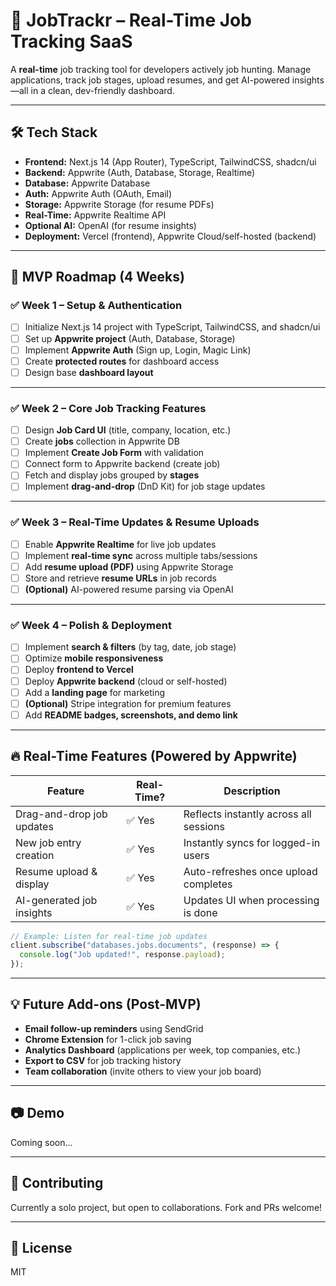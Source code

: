 # 🚀 JobTrackr – Real-Time Job Tracking SaaS

A **real-time** job tracking tool for developers actively job hunting. Manage applications, track job stages, upload resumes, and get AI-powered insights—all in a clean, dev-friendly dashboard.

---

## 🛠️ Tech Stack

- **Frontend:** Next.js 14 (App Router), TypeScript, TailwindCSS, shadcn/ui
- **Backend:** Appwrite (Auth, Database, Storage, Realtime)
- **Database:** Appwrite Database
- **Auth:** Appwrite Auth (OAuth, Email)
- **Storage:** Appwrite Storage (for resume PDFs)
- **Real-Time:** Appwrite Realtime API
- **Optional AI:** OpenAI (for resume insights)
- **Deployment:** Vercel (frontend), Appwrite Cloud/self-hosted (backend)

---

## 📅 MVP Roadmap (4 Weeks)

### ✅ Week 1 – Setup & Authentication

- [ ] Initialize Next.js 14 project with TypeScript, TailwindCSS, and shadcn/ui  
- [ ] Set up **Appwrite project** (Auth, Database, Storage)  
- [ ] Implement **Appwrite Auth** (Sign up, Login, Magic Link)  
- [ ] Create **protected routes** for dashboard access  
- [ ] Design base **dashboard layout**  

---

### ✅ Week 2 – Core Job Tracking Features

- [ ] Design **Job Card UI** (title, company, location, etc.)  
- [ ] Create **jobs** collection in Appwrite DB  
- [ ] Implement **Create Job Form** with validation  
- [ ] Connect form to Appwrite backend (create job)  
- [ ] Fetch and display jobs grouped by **stages**  
- [ ] Implement **drag-and-drop** (DnD Kit) for job stage updates  

---

### ✅ Week 3 – Real-Time Updates & Resume Uploads

- [ ] Enable **Appwrite Realtime** for live job updates  
- [ ] Implement **real-time sync** across multiple tabs/sessions  
- [ ] Add **resume upload (PDF)** using Appwrite Storage  
- [ ] Store and retrieve **resume URLs** in job records  
- [ ] **(Optional)** AI-powered resume parsing via OpenAI  

---

### ✅ Week 4 – Polish & Deployment

- [ ] Implement **search & filters** (by tag, date, job stage)  
- [ ] Optimize **mobile responsiveness**  
- [ ] Deploy **frontend to Vercel**  
- [ ] Deploy **Appwrite backend** (cloud or self-hosted)  
- [ ] Add a **landing page** for marketing  
- [ ] **(Optional)** Stripe integration for premium features  
- [ ] Add **README badges, screenshots, and demo link**  

---

## 🔥 Real-Time Features (Powered by Appwrite)

| Feature                        | Real-Time? | Description                                    |
|--------------------------------|------------|------------------------------------------------|
| Drag-and-drop job updates      | ✅ Yes      | Reflects instantly across all sessions        |
| New job entry creation         | ✅ Yes      | Instantly syncs for logged-in users           |
| Resume upload & display        | ✅ Yes      | Auto-refreshes once upload completes          |
| AI-generated job insights      | ✅ Yes      | Updates UI when processing is done            |

```ts
// Example: Listen for real-time job updates
client.subscribe("databases.jobs.documents", (response) => {
  console.log("Job updated!", response.payload);
});
```

---

## 💡 Future Add-ons (Post-MVP)

- **Email follow-up reminders** using SendGrid  
- **Chrome Extension** for 1-click job saving  
- **Analytics Dashboard** (applications per week, top companies, etc.)  
- **Export to CSV** for job tracking history  
- **Team collaboration** (invite others to view your job board)  

---

## 📷 Demo

Coming soon...

---

## 🙌 Contributing

Currently a solo project, but open to collaborations. Fork and PRs welcome!

---

## 📜 License

MIT

